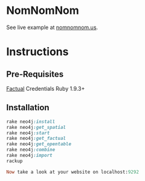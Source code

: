 # NomNomNom

See live example at  [nomnomnom.us](http://nomnomnom.us).

# Instructions

## Pre-Requisites

[Factual](http://factual.com) Credentials
Ruby 1.9.3+

## Installation

````ruby
rake neo4j:install
rake neo4j:get_spatial
rake neo4j:start
rake neo4j:get_factual
rake neo4j:get_opentable
rake neo4j:combine
rake neo4j:import
rackup

Now take a look at your website on localhost:9292
````